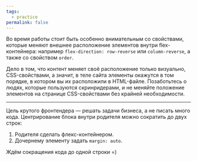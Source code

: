 ```yaml
---
tags:
  - practice
permalink: false
---
```


Во время работы стоит быть особенно внимательным со свойствами, которые меняют внешнее расположение элементов внутри flex-контейнера: например `flex-direction: row-reverse` или `column-reverse`, а также со свойством `order`.

Дело в том, что контент меняет своё расположение только визуально, CSS-свойствами, а значит, в теле сайта элементы окажутся в том порядке, в котором вы их расположили в HTML-файле. Позаботьтесь о людях, которые пользуются скринридерами, и не меняйте положение элементов на странице CSS-свойствами без крайней необходимости.

***

Цель крутого фронтендера — решать задачи бизнеса, а не писать много кода. Центрирование блока внутри родителя можно сократить до двух строк:

1. Родителя сделать флекс-контейнером.
2. Дочернему элементу задать `margin: auto`.

Ждём сокращения кода до одной строки =)
